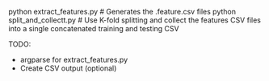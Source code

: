 python extract_features.py # Generates the .feature.csv files
python split_and_collectt.py # Use K-fold splitting and collect the features CSV files into a single concatenated training and testing CSV

TODO:
- argparse for extract_features.py
- Create CSV output (optional)
